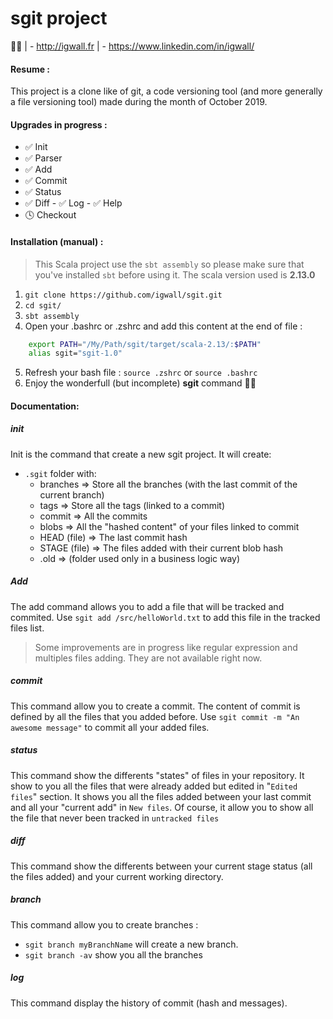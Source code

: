 # sgit project

👨‍💻 
| - http://igwall.fr
| - https://www.linkedin.com/in/igwall/

#### Resume :
This project is a clone like of git, a code versioning tool (and more generally a file versioning tool) made during the month of October 2019. 


#### Upgrades in progress : 
- ✅ Init
- ✅ Parser 
- ✅ Add
- ✅ Commit
- ✅ Status
- ✅ Diff
- ✅ Log
- ✅ Help
- 🕓 Checkout

#### Installation (manual) :
> This Scala project use the `sbt assembly` so please make sure that you've installed `sbt` before using it. The scala version used is  **2.13.0**


1. `git clone https://github.com/igwall/sgit.git`
2. `cd sgit/`
3. `sbt assembly`
4. Open your .bashrc or .zshrc and add this content at the end of file : 
```bash
    export PATH="/My/Path/sgit/target/scala-2.13/:$PATH"
    alias sgit="sgit-1.0"
```
5. Refresh your bash file : `source .zshrc` or `source .bashrc`
6. Enjoy the wonderfull (but incomplete) **sgit** command 💪🏻



#### Documentation: 

##### init
Init is the command that create a new sgit project. It will create:
- `.sgit` folder with:
    - branches => Store all the branches (with the last commit of the current branch)
    - tags => Store all the tags (linked to a commit)
    - commit => All the commits
    - blobs => All the "hashed content" of your files linked to commit
    - HEAD (file) => The last commit hash
    - STAGE (file) => The files added with their current blob hash
    - .old => (folder used only in a business logic way)

##### Add
The add command allows you to add a file that will be tracked and commited. 
Use `sgit add /src/helloWorld.txt` to add this file in the tracked files list. 
> Some improvements are in progress like regular expression and multiples files adding. They are not available right now.

##### commit
This command allow you to create a commit. The content of commit is defined by all the files that you added before. 
Use `sgit commit -m "An awesome message"` to commit all your added files. 

##### status
This command show the differents "states" of files in your repository. It show to you all the files that were already added but edited in "`Edited files`" section. It shows you all the files added between your last commit and all your "current add" in `New files`. Of course, it allow you to show all the file that never been tracked in `untracked files`

##### diff
This command show the differents between your current stage status (all the files added) and your current working directory. 

##### branch
This command allow you to create branches : 
- `sgit branch myBranchName` will create a new branch. 
- `sgit branch -av` show you all the branches

##### log
This command display the history of commit (hash and messages). 

